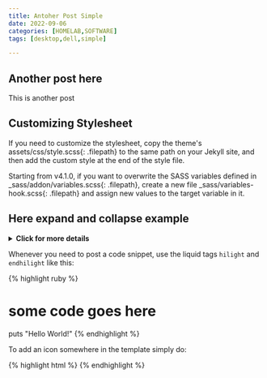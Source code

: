 ```yaml
---
title: Antoher Post Simple
date: 2022-09-06
categories: [HOMELAB,SOFTWARE]
tags: [desktop,dell,simple]

---
```


## Another post here  
This is another post  

## Customizing Stylesheet
If you need to customize the stylesheet, copy the theme's assets/css/style.scss{: .filepath} to the same path on your Jekyll site, and then add the custom style at the end of the style file.

Starting from v4.1.0, if you want to overwrite the SASS variables defined in _sass/addon/variables.scss{: .filepath}, create a new file _sass/variables-hook.scss{: .filepath} and assign new values to the target variable in it.

## Here expand and collapse example
<details>
<summary><strong>Click for more details</strong></summary>
Lorem ipsum dolor sit amet, consectetur adipiscing elit. Duis eget congue risus. Nulla in purus velit. Pellentesque non dolor aliquet, feugiat ligula vitae, lobortis nibh. Fusce placerat dolor ipsum, sit amet viverra felis laoreet ut. Proin ultrices sem placerat congue porta. Maecenas ut sapien mollis mauris posuere semper.
</details>

Whenever you need to post a code snippet, use the liquid tags `hilight` and `endhilight` like this:

{% highlight ruby %}
# some code goes here
puts "Hello World!"
{% endhighlight %}

To add an icon somewhere in the template simply do:

{% highlight html %}
<i class="icon-info"></i>
{% endhighlight %}
